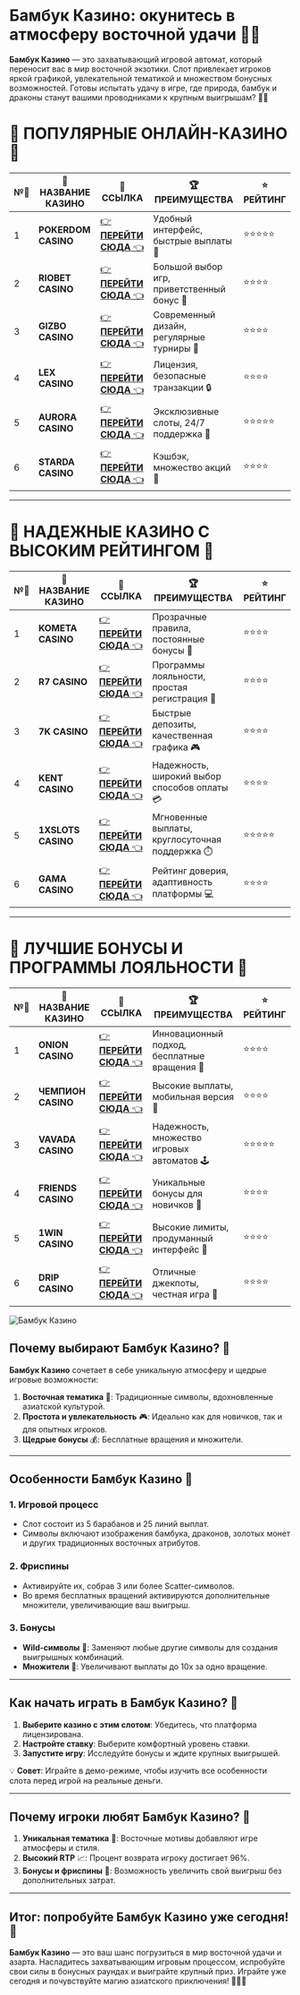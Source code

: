 # Бамбук Казино: окунитесь в атмосферу восточной удачи 🎋🎰

**Бамбук Казино** — это захватывающий игровой автомат, который переносит вас в мир восточной экзотики. Слот привлекает игроков яркой графикой, увлекательной тематикой и множеством бонусных возможностей. Готовы испытать удачу в игре, где природа, бамбук и драконы станут вашими проводниками к крупным выигрышам? 🎲✨

# 🌟 ПОПУЛЯРНЫЕ ОНЛАЙН-КАЗИНО 🌟

| №️⃣ | 🎰 НАЗВАНИЕ КАЗИНО                       | 🔗 ССЫЛКА                                                                          | 🏆 ПРЕИМУЩЕСТВА                              | ⭐ РЕЙТИНГ |
|-----|------------------------------------------|------------------------------------------------------------------------------------|---------------------------------------------|------------|
| 1   | **POKERDOM CASINO**                      | [👉 **ПЕРЕЙТИ СЮДА** 👈](https://brandplay.link/4k77v2yx)                          | Удобный интерфейс, быстрые выплаты 🤑         | ⭐⭐⭐⭐⭐     |
| 2   | **RIOBET CASINO**                        | [👉 **ПЕРЕЙТИ СЮДА** 👈](https://brandplay.link/7xBLTPyj)                          | Большой выбор игр, приветственный бонус 🎁    | ⭐⭐⭐⭐      |
| 3   | **GIZBO CASINO**                         | [👉 **ПЕРЕЙТИ СЮДА** 👈](https://brandplay.link/bprXw4YV)                          | Современный дизайн, регулярные турниры 🏅      | ⭐⭐⭐⭐      |
| 4   | **LEX CASINO**                           | [👉 **ПЕРЕЙТИ СЮДА** 👈](https://brandplay.link/zW4hdDFV)                          | Лицензия, безопасные транзакции 🔒            | ⭐⭐⭐⭐      |
| 5   | **AURORA CASINO**                        | [👉 **ПЕРЕЙТИ СЮДА** 👈](https://10trafic-stat2.com/click/668546556bcc6313411604bd/6766/13032/subaccount) | Эксклюзивные слоты, 24/7 поддержка 🌟         | ⭐⭐⭐⭐⭐     |
| 6   | **STARDA CASINO**                        | [👉 **ПЕРЕЙТИ СЮДА** 👈](https://brandplay.link/fB7xwRFL)                          | Кэшбэк, множество акций 🎉                    | ⭐⭐⭐⭐      |

---

# 🏅 НАДЕЖНЫЕ КАЗИНО С ВЫСОКИМ РЕЙТИНГОМ 🏅

| №️⃣ | 🎰 НАЗВАНИЕ КАЗИНО                       | 🔗 ССЫЛКА                                                                          | 🏆 ПРЕИМУЩЕСТВА                              | ⭐ РЕЙТИНГ |
|-----|------------------------------------------|------------------------------------------------------------------------------------|---------------------------------------------|------------|
| 1   | **KOMETA CASINO**                        | [👉 **ПЕРЕЙТИ СЮДА** 👈](https://brandplay.link/8ZymQJV8)                          | Прозрачные правила, постоянные бонусы 🔄      | ⭐⭐⭐⭐      |
| 2   | **R7 CASINO**                            | [👉 **ПЕРЕЙТИ СЮДА** 👈](https://brandplay.link/bMd3Yjsw)                          | Программы лояльности, простая регистрация 📝   | ⭐⭐⭐⭐      |
| 3   | **7K CASINO**                            | [👉 **ПЕРЕЙТИ СЮДА** 👈](https://brandplay.link/BvQyFShp)                          | Быстрые депозиты, качественная графика 🎮      | ⭐⭐⭐⭐      |
| 4   | **KENT CASINO**                          | [👉 **ПЕРЕЙТИ СЮДА** 👈](https://brandplay.link/Fv2WP3js)                          | Надежность, широкий выбор способов оплаты 💳  | ⭐⭐⭐⭐      |
| 5   | **1XSLOTS CASINO**                       | [👉 **ПЕРЕЙТИ СЮДА** 👈](https://brandplay.link/hSB1khtr)                          | Мгновенные выплаты, круглосуточная поддержка ⏱️| ⭐⭐⭐⭐⭐     |
| 6   | **GAMA CASINO**                          | [👉 **ПЕРЕЙТИ СЮДА** 👈](https://brandplay.link/j6NMKsDz)                          | Рейтинг доверия, адаптивность платформы 💻     | ⭐⭐⭐⭐      |

---

# 🎁 ЛУЧШИЕ БОНУСЫ И ПРОГРАММЫ ЛОЯЛЬНОСТИ 🎁

| №️⃣ | 🎰 НАЗВАНИЕ КАЗИНО                       | 🔗 ССЫЛКА                                                                          | 🏆 ПРЕИМУЩЕСТВА                              | ⭐ РЕЙТИНГ |
|-----|------------------------------------------|------------------------------------------------------------------------------------|---------------------------------------------|------------|
| 1   | **ONION CASINO**                         | [👉 **ПЕРЕЙТИ СЮДА** 👈](https://brandplay.link/zBGRVpQ9)                          | Инновационный подход, бесплатные вращения 🎡  | ⭐⭐⭐⭐      |
| 2   | **ЧЕМПИОН CASINO**                       | [👉 **ПЕРЕЙТИ СЮДА** 👈](https://temon-gter.cfd/go/lRq?p80412p304504pcc44t17455)   | Высокие выплаты, мобильная версия 📱          | ⭐⭐⭐⭐      |
| 3   | **VAVADA CASINO**                        | [👉 **ПЕРЕЙТИ СЮДА** 👈](https://vavadapartner.pro/?promo=ea5c9275-6854-4505-94fc-95ab18221945-linkb2) | Надежность, множество игровых автоматов 🕹️    | ⭐⭐⭐⭐⭐     |
| 4   | **FRIENDS CASINO**                       | [👉 **ПЕРЕЙТИ СЮДА** 👈](https://gofriends.vc/linkb2)                              | Уникальные бонусы для новичков 🤝             | ⭐⭐⭐⭐      |
| 5   | **1WIN CASINO**                          | [👉 **ПЕРЕЙТИ СЮДА** 👈](https://brandplay.link/smXVpBbG)                          | Высокие лимиты, продуманный интерфейс 🎯      | ⭐⭐⭐⭐      |
| 6   | **DRIP CASINO**                          | [👉 **ПЕРЕЙТИ СЮДА** 👈](https://drp-ircp01.com/c07e6a3db)                          | Отличные джекпоты, честная игра 💎            | ⭐⭐⭐⭐      |

![Бамбук Казино](https://spadok.org.ua/images/bolokhiv/bezdepozytni-poslugy-lavyna.jpg)

## Почему выбирают Бамбук Казино? 🎋

**Бамбук Казино** сочетает в себе уникальную атмосферу и щедрые игровые возможности:  
1. **Восточная тематика** 🐉: Традиционные символы, вдохновленные азиатской культурой.  
2. **Простота и увлекательность** 🎮: Идеально как для новичков, так и для опытных игроков.  
3. **Щедрые бонусы** 💰: Бесплатные вращения и множители.  

---

## Особенности Бамбук Казино 🎯

### 1. Игровой процесс  
- Слот состоит из 5 барабанов и 25 линий выплат.  
- Символы включают изображения бамбука, драконов, золотых монет и других традиционных восточных атрибутов.  

### 2. Фриспины  
- Активируйте их, собрав 3 или более Scatter-символов.  
- Во время бесплатных вращений активируются дополнительные множители, увеличивающие ваш выигрыш.  

### 3. Бонусы  
- **Wild-символы** 🎋: Заменяют любые другие символы для создания выигрышных комбинаций.  
- **Множители** 🎯: Увеличивают выплаты до 10x за одно вращение.

---

## Как начать играть в Бамбук Казино? 🚀

1. **Выберите казино с этим слотом**: Убедитесь, что платформа лицензирована.  
2. **Настройте ставку**: Выберите комфортный уровень ставки.  
3. **Запустите игру**: Исследуйте бонусы и ждите крупных выигрышей.  

💡 **Совет**: Играйте в демо-режиме, чтобы изучить все особенности слота перед игрой на реальные деньги.

---

## Почему игроки любят Бамбук Казино? 🌟

1. **Уникальная тематика** 🎋: Восточные мотивы добавляют игре атмосферы и стиля.  
2. **Высокий RTP** 📈: Процент возврата игроку достигает 96%.  
3. **Бонусы и фриспины** 🎁: Возможность увеличить свой выигрыш без дополнительных затрат.  

---

## Итог: попробуйте Бамбук Казино уже сегодня! 🎉

**Бамбук Казино** — это ваш шанс погрузиться в мир восточной удачи и азарта. Насладитесь захватывающим игровым процессом, испробуйте свои силы в бонусных раундах и выиграйте крупный приз. Играйте уже сегодня и почувствуйте магию азиатского приключения! 🎰🐉✨  
